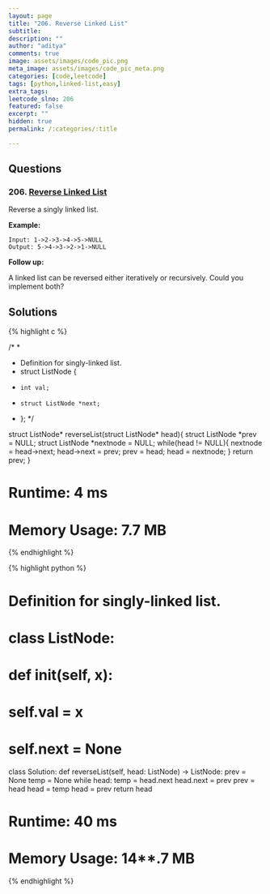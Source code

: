 ```yaml
---
layout: page
title: "206. Reverse Linked List"
subtitle: 
description: ""
author: "aditya"
comments: true
image: assets/images/code_pic.png
meta_image: assets/images/code_pic_meta.png
categories: [code,leetcode]
tags: [python,linked-list,easy]
extra_tags: 
leetcode_slno: 206
featured: false
excerpt: ""
hidden: true
permalink: /:categories/:title

---
```


## Questions

### 206. [Reverse Linked List](https://leetcode.com/problems/reverse-linked-list/)

Reverse a singly linked list.

**Example:**

```
Input: 1->2->3->4->5->NULL
Output: 5->4->3->2->1->NULL
```

**Follow up:**

A linked list can be reversed either iteratively or recursively. Could you implement both?

## Solutions

{% highlight c %}

/*
 *
 * Definition for singly-linked list.
 * struct ListNode {
 *     int val;
 *     struct ListNode *next;
 * };
*/

struct ListNode* reverseList(struct ListNode* head){
    struct ListNode *prev = NULL;
    struct ListNode *nextnode = NULL;
    while(head != NULL){
        nextnode = head->next;
        head->next = prev;
        prev = head;
        head = nextnode;
    }
    return prev;
}

# Runtime: 4 ms
# Memory Usage: 7.7 MB

{% endhighlight %}

{% highlight python %}

# Definition for singly-linked list.
# class ListNode:
#     def __init__(self, x):
#         self.val = x
#         self.next = None

class Solution:
    def reverseList(self, head: ListNode) -> ListNode:
        prev = None
        temp = None
        while head:
            temp = head.next
            head.next = prev
            prev = head
            head = temp
        head = prev
        return head

# Runtime: 40 ms
# Memory Usage: 14**.7 MB

{% endhighlight %}